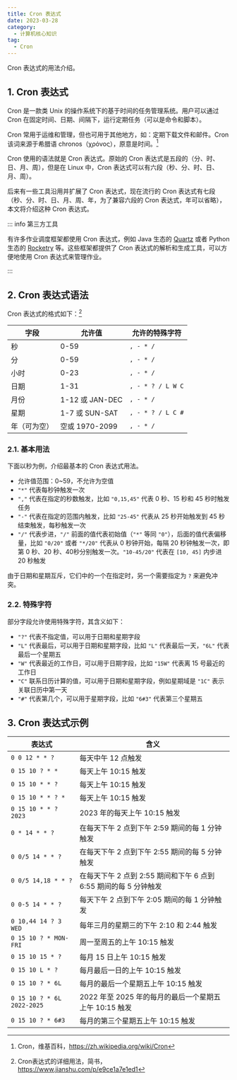 ```yaml
---
title: Cron 表达式
date: 2023-03-28
category:
  - 计算机核心知识
tag:
  - Cron
---
```


Cron 表达式的用法介绍。

<!-- more -->

## 1. Cron 表达式

Cron 是一款类 Unix 的操作系统下的基于时间的任务管理系统。用户可以通过 Cron 在固定时间、日期、间隔下，运行定期任务（可以是命令和脚本）。

Cron 常用于运维和管理，但也可用于其他地方，如：定期下载文件和邮件。Cron 该词来源于希腊语 chronos（χρόνος），原意是时间。[^1]

[^1]: Cron，维基百科，<https://zh.wikipedia.org/wiki/Cron>

Cron 使用的语法就是 Cron 表达式。原始的 Cron 表达式是五段的（分、时、日、月、周），但是在 Linux 中，Cron 表达式可以有六段（秒、分、时、日、月、周）。

后来有一些工具沿用并扩展了 Cron 表达式，现在流行的 Cron 表达式有七段（秒、分、时、日、月、周、年，为了兼容六段的 Cron 表达式，年可以省略），本文将介绍这种 Cron 表达式。

::: info 第三方工具

有许多作业调度框架都使用 Cron 表达式，例如 Java 生态的 [Quartz](https://github.com/quartz-scheduler/quartz) 或者 Python 生态的 [Rocketry](https://github.com/Miksus/rocketry) 等。这些框架都提供了 Cron 表达式的解析和生成工具，可以方便地使用 Cron 表达式来管理作业。

:::

## 2. Cron 表达式语法

Cron 表达式的格式如下：[^2]

[^2]: Cron表达式的详细用法，简书，<https://www.jianshu.com/p/e9ce1a7e1ed1>

| 字段         | 允许值          | 允许的特殊字符    |
| ------------ | --------------- | ----------------- |
| 秒           | 0-59            | `, - * /`         |
| 分           | 0-59            | `, - * /`         |
| 小时         | 0-23            | `, - * /`         |
| 日期         | 1-31            | `, - * ? / L W C` |
| 月份         | 1-12 或 JAN-DEC | `, - * /`         |
| 星期         | 1-7 或 SUN-SAT  | `, - * ? / L C #` |
| 年（可为空） | 空或 1970-2099  | `, - * /`         |

### 2.1. 基本用法

下面以秒为例，介绍最基本的 Cron 表达式用法。

- 允许值范围：0~59，不允许为空值
- `"*"` 代表每秒钟触发一次
- `","` 代表在指定的秒数触发，比如 `"0,15,45"` 代表 0 秒、15 秒和 45 秒时触发任务
- `"-"` 代表在指定的范围内触发，比如 `"25-45"` 代表从 25 秒开始触发到 45 秒结束触发，每秒触发一次
- `"/"` 代表步进，`"/"` 前面的值代表初始值（`"*"` 等同 `"0"`），后面的值代表偏移量，比如 `"0/20"` 或者 `"*/20"` 代表从 0 秒钟开始，每隔 20 秒钟触发一次，即第 0 秒、20 秒、40秒分别触发一次。`"10-45/20"` 代表在 `[10, 45]` 内步进 20 秒触发

由于日期和星期互斥，它们中的一个在指定时，另一个需要指定为 `?` 来避免冲突。

### 2.2. 特殊字符

部分字段允许使用特殊字符，其含义如下：
- `"?"` 代表不指定值，可以用于日期和星期字段
- `"L"` 代表最后，可以用于日期和星期字段，比如 `"L"` 代表最后一天，`"6L"` 代表最后一个星期五
- `"W"` 代表最近的工作日，可以用于日期字段，比如 `"15W"` 代表离 15 号最近的工作日
- `"C"` 联系日历计算的值，可以用于日期和星期字段，例如星期域是 `"1C"` 表示关联日历中第一天
- `"#"` 代表第几个，可以用于星期字段，比如 `"6#3"` 代表第三个星期五

## 3. Cron 表达式示例

| 表达式                     | 含义                                                              |
| -------------------------- | ----------------------------------------------------------------- |
| `0 0 12 * * ?`             | 每天中午 12 点触发                                                |
| `0 15 10 ? * *`            | 每天上午 10:15 触发                                               |
| `0 15 10 * * ?`            | 每天上午 10:15 触发                                               |
| `0 15 10 * * ? *`          | 每天上午 10:15 触发                                               |
| `0 15 10 * * ? 2023`       | 2023 年的每天上午 10:15 触发                                      |
| `0 * 14 * * ?`             | 在每天下午 2 点到下午 2:59 期间的每 1 分钟触发                    |
| `0 0/5 14 * * ?`           | 在每天下午 2 点到下午 2:55 期间的每 5 分钟触发                    |
| `0 0/5 14,18 * * ?`        | 在每天下午 2 点到 2:55 期间和下午 6 点到 6:55 期间的每 5 分钟触发 |
| `0 0-5 14 * * ?`           | 每天下午 2 点到下午 2:05 期间的每 1 分钟触发                      |
| `0 10,44 14 ? 3 WED`       | 每年三月的星期三的下午 2:10 和 2:44 触发                          |
| `0 15 10 ? * MON-FRI`      | 周一至周五的上午 10:15 触发                                       |
| `0 15 10 15 * ?`           | 每月 15 日上午 10:15 触发                                         |
| `0 15 10 L * ?`            | 每月最后一日的上午 10:15 触发                                     |
| `0 15 10 ? * 6L`           | 每月的最后一个星期五上午 10:15 触发                               |
| `0 15 10 ? * 6L 2022-2025` | 2022 年至 2025 年的每月的最后一个星期五上午 10:15 触发            |
| `0 15 10 ? * 6#3`          | 每月的第三个星期五上午 10:15 触发                                 |
